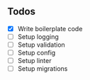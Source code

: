Todos
---

- [x] Write boilerplate code
- [ ] Setup logging
- [ ] Setup validation
- [ ] Setup config
- [ ] Setup linter
- [ ] Setup migrations
